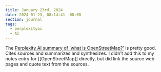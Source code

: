 ```yaml
---
title: January 23rd, 2024
date: 2024-01-23, 08:14:41 -08:00
section: journal
tags:
  - perplexityai
  - AI
---
```

The [Perplexity AI summary of 'what is OpenStreetMap?'](https://www.perplexity.ai/search/What-is-OpenStreetMap-2pVFODzPR8OVT0OC6sZc7A?s=u) is pretty good. Cites sources and summarizes and synthesizes. I didn't add this to my notes entry for [[OpenStreetMap]] directly, but did link the source web pages and quote text from the sources.